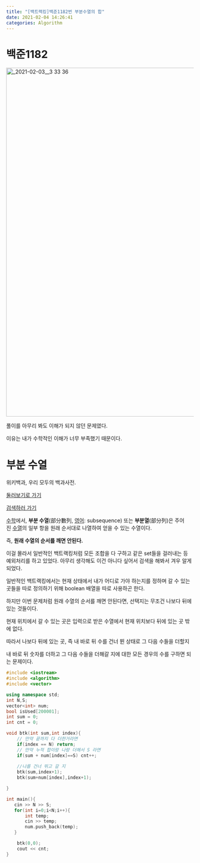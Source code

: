 ```yaml
---
title: "[백트랙킹]백준1182번 부분수열의 합"
date: 2021-02-04 14:26:41
categories: Algorithm
---
```

# 백준1182

<img width="935" alt="_2021-02-03__3 33 36" src="https://user-images.githubusercontent.com/55180768/106848813-06adb480-66f5-11eb-9829-cd05e1176497.png">

풀이를 아무리 봐도 이해가 되지 않던 문제였다. 

이유는 내가 수학적인 이해가 너무 부족했기 때문이다. 

# 부분 수열

위키백과, 우리 모두의 백과사전.

[둘러보기로 가기](https://ko.wikipedia.org/wiki/%EB%B6%80%EB%B6%84_%EC%88%98%EC%97%B4#mw-head)

[검색하러 가기](https://ko.wikipedia.org/wiki/%EB%B6%80%EB%B6%84_%EC%88%98%EC%97%B4#searchInput)

[수학](https://ko.wikipedia.org/wiki/%EC%88%98%ED%95%99)에서, **부분 수열**(部分數列, [영어](https://ko.wikipedia.org/wiki/%EC%98%81%EC%96%B4): subsequence) 또는 **부분열**(部分列)은 주어진 [수열](https://ko.wikipedia.org/wiki/%EC%88%98%EC%97%B4)의 일부 항을 원래 순서대로 나열하여 얻을 수 있는 수열이다.

즉, **원래 수열의 순서를 깨면 안된다.** 

이걸 몰라서 일반적인 백트랙킹처럼 모든 조합을 다 구하고 같은 set들을 걸러내는 등 예외처리를 하고 있었다. 아무리 생각해도 이건 아니다 싶어서 검색을 해봐서 겨우 알게 되었다. 

일반적인 백트랙킹에서는 현재 상태에서 내가 어디로 가야 하는지를 정하며 갈 수 있는 곳들을 따로 정의하기 위해 boolean 배열을 따로 사용하곤 한다. 

하지만 이번 문제처럼 원래 수열의 순서를 깨면 안된다면, 선택지는 무조건 나보다 뒤에 있는 것들이다. 

현재 위치에서 갈 수 있는 곳은 입력으로 받은 수열에서 현재 위치보다 뒤에 있는 곳 밖에 없다. 

따라서 나보다 뒤에 있는 곳, 즉 내 바로 뒤 수를 건너 뛴 상태로 그 다음 수들을 더할지 

내 바로 뒤 숫자를 더하고 그 다음 수들을 더해갈 지에 대한 모든 경우의 수를 구하면 되는 문제이다. 

```cpp
#include <iostream>
#include <algorithm>
#include <vector>

using namespace std;
int N,S;
vector<int> num;
bool isUsed[200001];
int sum = 0;
int cnt = 0;

void btk(int sum,int index){
    // 만약 끝까지 다 더한거라면
    if(index == N) return;
    // 만약 누적 합이랑 나랑 더해서 S 라면
    if(sum + num[index]==S) cnt++;
    
    //나를 건너 뛰고 갈 지 
    btk(sum,index+1);
    btk(sum+num[index],index+1);

}

int main(){
   cin >> N >> S;
   for(int i=0;i<N;i++){
       int temp;
       cin >> temp;
       num.push_back(temp);
   } 

    btk(0,0);
    cout << cnt;
}
```
